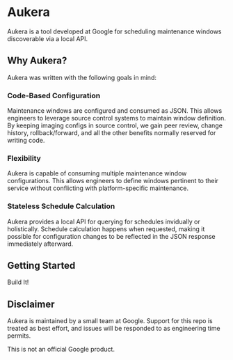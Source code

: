 # Aukera

Aukera is a tool developed at Google for scheduling maintenance windows
discoverable via a local API.

## Why Aukera?

Aukera was written with the following goals in mind:

### Code-Based Configuration

Maintenance windows are configured and consumed as JSON. This allows engineers
to leverage source control systems to maintain window definition. By keeping
imaging configs in source control, we gain peer review, change history,
rollback/forward, and all the other benefits normally reserved for writing code.

### Flexibility

Aukera is capable of consuming multiple maintenance window configurations. This
allows engineers to define windows pertinent to their service without
conflicting with platform-specific maintenance.

### Stateless Schedule Calculation

Aukera provides a local API for querying for schedules invidually or
holistically. Schedule calculation happens when requested, making it possible
for configuration changes to be reflected in the JSON response immediately
afterward.

## Getting Started

Build It!

## Disclaimer

Aukera is maintained by a small team at Google. Support for this repo is
treated as best effort, and issues will be responded to as engineering time
permits.

This is not an official Google product.
